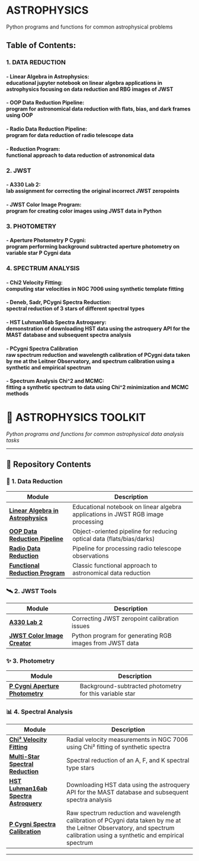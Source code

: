 # ASTROPHYSICS
Python programs and functions for common astrophysical problems

## Table of Contents:
### 1. DATA REDUCTION
#### - Linear Algebra in Astrophysics: <br> educational jupyter notebook on linear algebra applications in astrophysics focusing on data reduction and RBG images of JWST
#### - OOP Data Reduction Pipeline: <br> program for astronomical data reduction with flats, bias, and dark frames using OOP
#### - Radio Data Reduction Pipeline: <br> program for data reduction of radio telescope data
#### - Reduction Program: <br> functional approach to data reduction of astronomical data
### 2. JWST
#### - A330 Lab 2: <br> lab assignment for correcting the original incorrect JWST zeropoints
#### - JWST Color Image Program: <br> program for creating color images using JWST data in Python
### 3. PHOTOMETRY
#### - Aperture Photometry P Cygni: <br> program performing background subtracted aperture photometry on variable star P Cygni data
### 4. SPECTRUM ANALYSIS
#### - Chi2 Velocity Fitting: <br> computing star velocities in NGC 7006 using synthetic template fitting
#### - Deneb, Sadr, PCygni Spectra Reduction: <br> spectral reduction of 3 stars of different spectral types

#### - HST Luhman16ab Spectra Astroquery: <br> demonstration of downloading HST data using the astroquery API for the MAST database and subsequent spectra analysis
#### - PCygni Spectra Calibration <br> raw spectrum reduction and wavelength calibration of PCygni data taken by me at the Leitner Observatory, and spectrum calibration using a synthetic and empirical spectrum  
#### - Spectrum Analysis Chi^2 and MCMC: <br> fitting a synthetic spectrum to data using Chi^2 minimization and MCMC methods

# 🌌 ASTROPHYSICS TOOLKIT  
*Python programs and functions for common astrophysical data analysis tasks*

---

## 📂 Repository Contents

### 🔭 1. Data Reduction  
| Module | Description |
|--------|-------------|
| **[Linear Algebra in Astrophysics](link)** | Educational notebook on linear algebra applications in JWST RGB image processing |
| **[OOP Data Reduction Pipeline](link)** | Object-oriented pipeline for reducing optical data (flats/bias/darks) |
| **[Radio Data Reduction](link)** | Pipeline for processing radio telescope observations |
| **[Functional Reduction Program](link)** | Classic functional approach to astronomical data reduction |

### 🛰️ 2. JWST Tools  
| Module | Description |
|--------|-------------|
| **[A330 Lab 2](link)** | Correcting JWST zeropoint calibration issues |
| **[JWST Color Image Creator](link)** | Python program for generating RGB images from JWST data |

### ✨ 3. Photometry  
| Module | Description |
|--------|-------------|
| **[P Cygni Aperture Photometry](link)** | Background-subtracted photometry for this variable star |

### 📊 4. Spectral Analysis  
| Module | Description |
|--------|-------------|
| **[Chi² Velocity Fitting](link)** | Radial velocity measurements in NGC 7006 using Chi² fitting of synthetic spectra |
| **[Multi-Star Spectral Reduction](./SPECTRUM%ANALYSIS/Deneb_Sadr_PCygni_Spectra_Reduction.ipynb)** | Spectral reduction of an A, F, and K spectral type stars |
| **[HST Luhman16ab Spectra Astroquery](./SPECTRUM%ANALYSIS/HST_Luhman16ab_Spectra_astroquery.ipynb)** | Downloading HST data using the astroquery API for the MAST database and subsequent spectra analysis |
| **[P Cygni Spectra Calibration](./SPECTRUM%ANALYSIS/Pcygni_Spectra_Calibration.ipynb)** | Raw spectrum reduction and wavelength calibration of PCygni data taken by me at the Leitner Observatory, and spectrum calibration using a synthetic and empirical spectrum |

---
